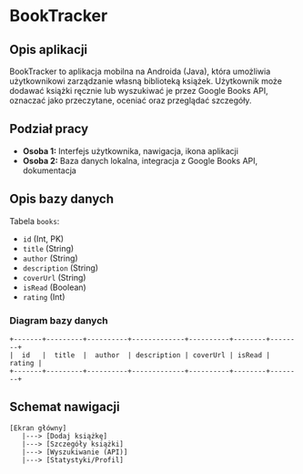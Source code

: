 # BookTracker

## Opis aplikacji
BookTracker to aplikacja mobilna na Androida (Java), która umożliwia użytkownikowi zarządzanie własną biblioteką książek. Użytkownik może dodawać książki ręcznie lub wyszukiwać je przez Google Books API, oznaczać jako przeczytane, oceniać oraz przeglądać szczegóły.

## Podział pracy
- **Osoba 1:** Interfejs użytkownika, nawigacja, ikona aplikacji
- **Osoba 2:** Baza danych lokalna, integracja z Google Books API, dokumentacja

## Opis bazy danych

Tabela `books`:
- `id` (Int, PK)
- `title` (String)
- `author` (String)
- `description` (String)
- `coverUrl` (String)
- `isRead` (Boolean)
- `rating` (Int)

### Diagram bazy danych

```
+-------+---------+----------+-------------+----------+--------+--------+
|  id   |  title  |  author  | description | coverUrl | isRead | rating |
+-------+---------+----------+-------------+----------+--------+--------+
```

## Schemat nawigacji

```
[Ekran główny] 
   |---> [Dodaj książkę]
   |---> [Szczegóły książki]
   |---> [Wyszukiwanie (API)]
   |---> [Statystyki/Profil]
```
